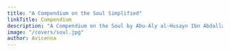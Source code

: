 ```yaml
---
title: "A Compendium on the Soul Simplified"
linkTitle: Compendium
description: "A Compendium on the Soul by Abu-Aly al-Husayn Ibn Abdallah Ibn Sina"
image: "/covers/soul.jpg"
author: Avicenna
---
```

